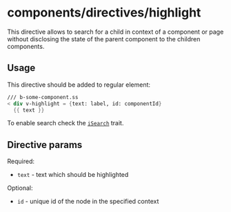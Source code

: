# components/directives/highlight

This directive allows to search for a child in context of a component or page
without disclosing the state of the parent component to the children components.

## Usage

This directive should be added to regular element:

```ss
/// b-some-component.ss
< div v-highlight = {text: label, id: componentId}
  {{ text }}
```

To enable search check the [`iSearch`](../../traits/i-search) trait.

## Directive params

Required:

- `text` - text which should be highlighted

Optional:

- `id` - unique id of the node in the specified context

